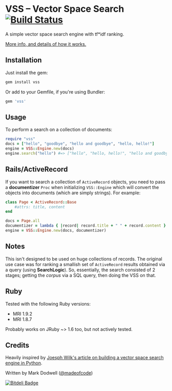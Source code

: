 # VSS – Vector Space Search  &nbsp;[![Build Status](http://travis-ci.org/mkdynamic/vss.png?branch=master)](http://travis-ci.org/mkdynamic/vss)

A simple vector space search engine with tf*idf ranking. 

[More info, and details of how it works.](http://madeofcode.com/posts/69-vss-a-vector-space-search-engine-in-ruby)

## Installation

Just install the gem:

```bash
gem install vss
```

Or add to your Gemfile, if you're using Bundler:

```ruby
gem 'vss'
```

## Usage

To perform a search on a collection of documents:

```ruby
require "vss"
docs = ["hello", "goodbye", "hello and goodbye", "hello, hello!"]
engine = VSS::Engine.new(docs)
engine.search("hello") #=> ["hello", "hello, hello!", "hello and goodbye"]
```
    
## Rails/ActiveRecord

If you want to search a collection of `ActiveRecord` objects, you need to pass a **documentizer** `Proc` when initializing `VSS::Engine` which will convert the objects into documents (which are simply strings). For example:

```ruby
class Page < ActiveRecord::Base
    #attrs: title, content
end

docs = Page.all
documentizer = lambda { |record| record.title + " " + record.content }
engine = VSS::Engine.new(docs, documentizer)
```

## Notes

This isn't designed to be used on huge collections of records. The original use case was for ranking a smallish set of `ActiveRecord` results obtained via a query (using **SearchLogic**). So, essentially, the search consisted of 2 stages; getting the *corpus* via a SQL query, then doing the VSS on that.

## Ruby

Tested with the following Ruby versions:

- MRI 1.9.2
- MRI 1.8.7

Probably works on JRuby ~> 1.6 too, but not actively tested.

## Credits

Heavily inspired by [Joesph Wilk's article on building a vector space search engine in Python](http://blog.josephwilk.net/projects/building-a-vector-space-search-engine-in-python.html).

Written by Mark Dodwell ([@madeofcode](http://twitter.com/madeofcode))


[![Bitdeli Badge](https://d2weczhvl823v0.cloudfront.net/mkdynamic/vss/trend.png)](https://bitdeli.com/free "Bitdeli Badge")

